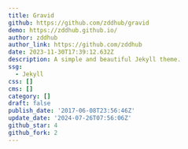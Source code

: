 ```yaml
---
title: Gravid
github: https://github.com/zddhub/gravid
demo: https://zddhub.github.io/
author: zddhub
author_link: https://github.com/zddhub
date: 2023-11-30T17:39:12.632Z
description: A simple and beautiful Jekyll theme.
ssg:
  - Jekyll
css: []
cms: []
category: []
draft: false
publish_date: '2017-06-08T23:56:46Z'
update_date: '2024-07-26T07:56:06Z'
github_star: 4
github_fork: 2
---
```

